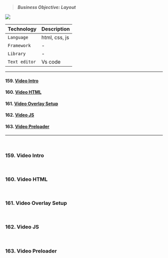 > **_Business Objective: Layout_**

<img src="notes/app.gif" >

| Technology    | Description   |
| ------------- | ------------- |
| `Language`    | html, css, js |
| `Framework`   | -             |
| `Library`     | -             |
| `Text editor` | Vs code       |

---

#### 159. [Video Intro](#159)

#### 160. [Video HTML](#160)

#### 161. [Video Overlay Setup](#161)

#### 162. [Video JS](#162)

#### 163. [Video Preloader](#163)

---

<br>

### 159. Video Intro<a id="159"></a>

<br>

### 160. Video HTML<a id="160"></a>

<br>

### 161. Video Overlay Setup<a id="161"></a>

<br>

### 162. Video JS<a id="162"></a>

<br>

### 163. Video Preloader<a id="163"></a>

<br>
